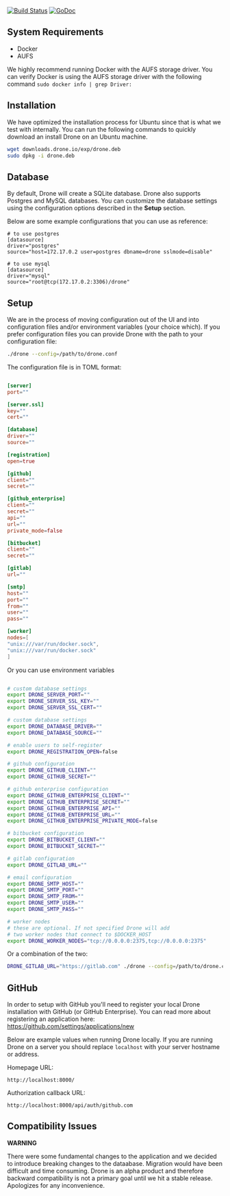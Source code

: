 [![Build Status](http://test.drone.io/v1/badge/github.com/drone/drone/status.svg?branch=exp)](http://test.drone.io/github.com/drone/drone)
[![GoDoc](https://godoc.org/github.com/drone/drone?status.png)](https://godoc.org/github.com/drone/drone)


## System Requirements

* Docker
* AUFS

We highly recommend running Docker with the AUFS storage driver. You can verify Docker is using
the AUFS storage driver with the following command `sudo docker info | grep Driver:`

## Installation

We have optimized the installation process for Ubuntu since that is what we test with internally. You can run the following commands to quickly download an install Drone on an Ubuntu machine.

```sh
wget downloads.drone.io/exp/drone.deb
sudo dpkg -i drone.deb
```

## Database

By default, Drone will create a SQLite database. Drone also supports Postgres and MySQL
databases. You can customize the database settings using the configuration options
described in the **Setup** section.

Below are some example configurations that you can use as reference:

```
# to use postgres
[datasource]
driver="postgres"
source="host=172.17.0.2 user=postgres dbname=drone sslmode=disable"

# to use mysql
[datasource]
driver="mysql"
source="root@tcp(172.17.0.2:3306)/drone"

```

## Setup

We are in the process of moving configuration out of the UI and into configuration
files and/or environment variables (your choice which). If you prefer configuration files
you can provide Drone with the path to your configuration file:

```sh
./drone --config=/path/to/drone.conf
```

The configuration file is in TOML format:

```toml

[server]
port=""

[server.ssl]
key=""
cert=""

[database]
driver=""
source=""

[registration]
open=true

[github]
client=""
secret=""

[github_enterprise]
client=""
secret=""
api=""
url=""
private_mode=false

[bitbucket]
client=""
secret=""

[gitlab]
url=""

[smtp]
host=""
port=""
from=""
user=""
pass=""

[worker]
nodes=[
"unix:///var/run/docker.sock",
"unix:///var/run/docker.sock"
]

```

Or you can use environment variables

```sh

# custom database settings
export DRONE_SERVER_PORT=""
export DRONE_SERVER_SSL_KEY=""
export DRONE_SERVER_SSL_CERT=""

# custom database settings
export DRONE_DATABASE_DRIVER=""
export DRONE_DATABASE_SOURCE=""

# enable users to self-register
export DRONE_REGISTRATION_OPEN=false

# github configuration
export DRONE_GITHUB_CLIENT=""
export DRONE_GITHUB_SECRET=""

# github enterprise configuration
export DRONE_GITHUB_ENTERPRISE_CLIENT=""
export DRONE_GITHUB_ENTERPRISE_SECRET=""
export DRONE_GITHUB_ENTERPRISE_API=""
export DRONE_GITHUB_ENTERPRISE_URL=""
export DRONE_GITHUB_ENTERPRISE_PRIVATE_MODE=false

# bitbucket configuration
export DRONE_BITBUCKET_CLIENT=""
export DRONE_BITBUCKET_SECRET=""

# gitlab configuration
export DRONE_GITLAB_URL=""

# email configuration
export DRONE_SMTP_HOST=""
export DRONE_SMTP_PORT=""
export DRONE_SMTP_FROM=""
export DRONE_SMTP_USER=""
export DRONE_SMTP_PASS=""

# worker nodes
# these are optional. If not specified Drone will add
# two worker nodes that connect to $DOCKER_HOST
export DRONE_WORKER_NODES="tcp://0.0.0.0:2375,tcp://0.0.0.0:2375"
```

Or a combination of the two:

```sh
DRONE_GITLAB_URL="https://gitlab.com" ./drone --config=/path/to/drone.conf
```

## GitHub

In order to setup with GitHub you'll need to register your local Drone installation
with GitHub (or GitHub Enterprise). You can read more about registering an application here:
https://github.com/settings/applications/new

Below are example values when running Drone locally. If you are running Drone on a server
you should replace `localhost` with your server hostname or address.

Homepage URL:

```
http://localhost:8000/
```

Authorization callback URL:

```
http://localhost:8000/api/auth/github.com
```

## Compatibility Issues

**WARNING**

There were some fundamental changes to the application and we decided to introduce breaking changes to the dataabase. Migration would have been difficult and time consuming. Drone is an alpha product and therefore backward compatibility is not a primary goal until we hit a stable release. Apologizes for any inconvenience.
